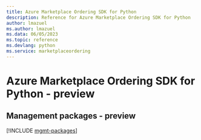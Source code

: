 ```yaml
---
title: Azure Marketplace Ordering SDK for Python
description: Reference for Azure Marketplace Ordering SDK for Python
author: lmazuel
ms.author: lmazuel
ms.data: 06/05/2023
ms.topic: reference
ms.devlang: python
ms.service: marketplaceordering
---
```

# Azure Marketplace Ordering SDK for Python - preview

## Management packages - preview
[!INCLUDE [mgmt-packages](marketplace-ordering-mgmt-index.md)]
